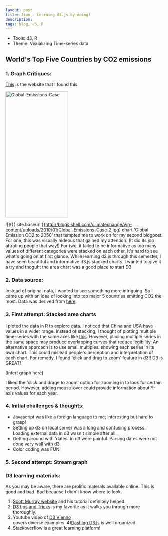 ```yaml
---
layout: post
title: Jiun - Learning d3.js by doing!
description:
tags: blog, d3, R
---
```

<section>
	<section>

* Tools: d3, R
* Theme: Visualizing Time-series data

## World's Top Five Countries by CO2 emissions ##

### 1. Graph Critiques: ###

[This](http://blogs.shell.com/climatechange/category/copenhagen/page/2/) is the website that I found this

<a href="http://blogs.shell.com/climatechange/wp-content/uploads/2010/01/Global-Emissions-Case-2.jpg"><img src="http://blogs.shell.com/climatechange/wp-content/uploads/2010/01/Global-Emissions-Case-2.jpg" alt="Global-Emissions-Case" width="200" height="400"></a>

![]({{ site.baseurl }}http://blogs.shell.com/climatechange/wp-content/uploads/2010/01/Global-Emissions-Case-2.jpg) chart 'Global Emission CO2 to 2050' that tempted me to work on for my second blogpost. For one, this was visually hideous that gained my attention. (It did its job attrating people that way!) For two, it failed to be informative as too many values of different categories were stacked on each other. It's hard to see what's going on at first glance. While learning d3.js through this semester, I have seen beautiful and informative d3.js stacked charts. I wanted to give it a try and thoguht the area chart was a good place to start D3.

### 2. Data source:

Instead of original data, I wanted to see something more intriguing. So I came up with an idea of looking into top major 5 countries emitting CO2 the most. Data was derived from [here](http://tonto.eia.doe.gov/cfapps/ipdbproject/IEDIndex3.cfm?tid=90&pid=44&aid=8). 

### 3. First attempt: Stacked area charts

I ploted the data in R to explore data. I noticed that China and USA have values in a wider range. Instead of stacking, I thought of plotting multiple time-series with the same axes like [this](http://bl.ocks.org/mbostock/1157787). However, placing multiple series in the same space may produce overlapping curves that reduce legibility. An alternative approach is to use small multiples: showing each series in its own chart. This could mislead people's perception and interpretation of each chart. For remedy, I found 'click and drag to zoom' feature in d3!! D3 is GREAT! 

[Intert graph here]

I liked the 'click and drage to zoom' option for zooming in to look for certain period. However, adding mouse-over could provide information about Y-axis values for each year. 

### 4. Initial challenges & thoughts:
* Javascript was like a foreign language to me; interesting but hard to grasp! 
* Setting up d3 on local server was a long and confusing process. Loading external data in d3 wasn't simple after all. 
* Getting around with 'dates' in d3 were painful. Parsing dates were not done very well with d3.
* Color coding was FUN! 

### 5. Second attempt: Stream graph



### D3 learning materials:
As you may be aware, there are prolific materals available online. This is good and bad. Bad because I didn't know where to look. <br>

1) [Scott Murray website](http://alignedleft.com/tutorials/d3/) and his tutorial definitely helped. <br>
2) [D3 tips and Tricks](http://thedata.co/sites/thedata.co/files/u1/D3-Tips-and-Tricks_Book_v4.pdf) is my favorite as it walks you through more thoroughly. <br>
3) Youtube video of [D3 Vienno](https://www.youtube.com/user/d3vienno) <br> covers diverse examples. 
4)[Dashing D3.js](https://www.dashingd3js.com/) is well organized. <br>
5) Stackoverflow is a great learning platform!




```javascript

```





</section>
</section>
